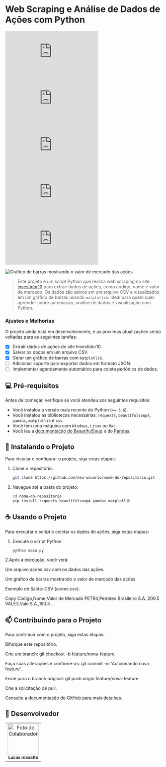# Web Scraping e Análise de Dados de Ações com Python

![GitHub repo size](https://img.shields.io/github/repo-size/LucasRossatto/acoes.py?style=for-the-badge)
![GitHub language count](https://img.shields.io/github/languages/count/LucasRossatto/acoes.py?style=for-the-badge)
![GitHub forks](https://img.shields.io/github/forks/LucasRossatto/acoes.py?style=for-the-badge)
![Bitbucket open issues](https://img.shields.io/bitbucket/issues/LucasRossatto/acoes.py?style=for-the-badge)
![Bitbucket open pull requests](https://img.shields.io/bitbucket/pr-raw/LucasRossatto/acoes.py?style=for-the-badge)

<img src="imagem.png" alt="Gráfico de barras mostrando o valor de mercado das ações">

> Este projeto é um script Python que realiza web scraping no site [Investidor10](https://investidor10.com.br/) para extrair dados de ações, como código, nome e valor de mercado. Os dados são salvos em um arquivo CSV e visualizados em um gráfico de barras usando `matplotlib`. Ideal para quem quer aprender sobre automação, análise de dados e visualização com Python.

### Ajustes e Melhorias

O projeto ainda está em desenvolvimento, e as próximas atualizações serão voltadas para as seguintes tarefas:

- [x] Extrair dados de ações do site Investidor10.
- [x] Salvar os dados em um arquivo CSV.
- [x] Gerar um gráfico de barras com `matplotlib`.
- [ ] Adicionar suporte para exportar dados em formato JSON.
- [ ] Implementar agendamento automático para coleta periódica de dados.

## 💻 Pré-requisitos

Antes de começar, verifique se você atendeu aos seguintes requisitos:

- Você instalou a versão mais recente do Python (`>= 3.6`).
- Você instalou as bibliotecas necessárias: `requests`, `beautifulsoup4`, `pandas`, `matplotlib` e `csv`.
- Você tem uma máquina com `Windows`, `Linux` ou `Mac`.
- Você leu a [documentação do BeautifulSoup](https://www.crummy.com/software/BeautifulSoup/bs4/doc/) e do [Pandas](https://pandas.pydata.org/docs/).

## 🚀 Instalando o Projeto

Para instalar e configurar o projeto, siga estas etapas:

1. Clone o repositório:

   ```bash
   git clone https://github.com/seu-usuario/nome-do-repositorio.git

2. Navegue até a pasta do projeto:

   ```bash
   cd nome-do-repositorio
   pip install requests beautifulsoup4 pandas matplotlib

## ☕ Usando o Projeto
Para executar o script e coletar os dados de ações, siga estas etapas:

1. Execute o script Python:

   ```bash
   python main.py

2.Após a execução, você verá:

Um arquivo acoes.csv com os dados das ações.

Um gráfico de barras mostrando o valor de mercado das ações.


Exemplo de Saída:
CSV (acoes.csv):

Copy
Código,Nome,Valor de Mercado
PETR4,Petróleo Brasileiro S.A.,200.5
VALE3,Vale S.A.,150.3
...

## 📫 Contribuindo para o Projeto
Para contribuir com o projeto, siga estas etapas:

Bifurque este repositório.

Crie um branch: git checkout -b feature/nova-feature.

Faça suas alterações e confirme-as: git commit -m 'Adicionando nova feature'.

Envie para o branch original: git push origin feature/nova-feature.

Crie a solicitação de pull.


Consulte a documentação do GitHub para mais detalhes.

## 🤝 Desenvolvedor

<table>
  <tr>
    <td align="center">
      <a href="https://github.com/LucasRossatto" title="Lucas Rossatto">
        <img src="https://avatars.githubusercontent.com/u/154370022?v=4" width="100px;" alt="Foto do Colaborador"/><br>
        <sub>
          <b>Lucas rossatto</b>
        </sub>
      </a>
    </td>
  </tr>
</table>







   

